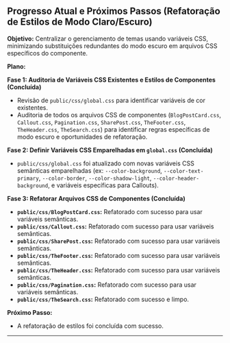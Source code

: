 
## Progresso Atual e Próximos Passos (Refatoração de Estilos de Modo Claro/Escuro)

**Objetivo:** Centralizar o gerenciamento de temas usando variáveis CSS, minimizando substituições redundantes do modo escuro em arquivos CSS específicos do componente.

**Plano:**

**Fase 1: Auditoria de Variáveis CSS Existentes e Estilos de Componentes (Concluída)**
*   Revisão de `public/css/global.css` para identificar variáveis de cor existentes.
*   Auditoria de todos os arquivos CSS de componentes (`BlogPostCard.css`, `Callout.css`, `Pagination.css`, `SharePost.css`, `TheFooter.css`, `TheHeader.css`, `TheSearch.css`) para identificar regras específicas de modo escuro e oportunidades de refatoração.

**Fase 2: Definir Variáveis CSS Emparelhadas em `global.css` (Concluída)**
*   `public/css/global.css` foi atualizado com novas variáveis CSS semânticas emparelhadas (ex: `--color-background`, `--color-text-primary`, `--color-border`, `--color-shadow-light`, `--color-header-background`, e variáveis específicas para Callouts).

**Fase 3: Refatorar Arquivos CSS de Componentes (Concluída)**
*   **`public/css/BlogPostCard.css`:** Refatorado com sucesso para usar variáveis semânticas.
*   **`public/css/Callout.css`:** Refatorado com sucesso para usar variáveis semânticas.
*   **`public/css/SharePost.css`:** Refatorado com sucesso para usar variáveis semânticas.
*   **`public/css/TheFooter.css`:** Refatorado com sucesso para usar variáveis semânticas.
*   **`public/css/TheHeader.css`:** Refatorado com sucesso para usar variáveis semânticas.
*   **`public/css/Pagination.css`:** Refatorado com sucesso para usar variáveis semânticas.
*   **`public/css/TheSearch.css`:** Refatorado com sucesso e limpo.

**Próximo Passo:**

*   A refatoração de estilos foi concluída com sucesso.

---
